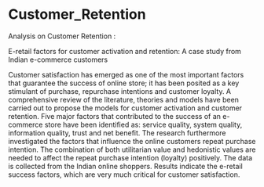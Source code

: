 # Customer_Retention

Analysis on Customer Retention :

E-retail factors for customer activation and retention: A case study from Indian e-commerce customers

Customer satisfaction has emerged as one of the most important factors that guarantee the success of online store; it has been posited as a key stimulant of purchase, repurchase intentions and customer loyalty. 
A comprehensive review of the literature, theories and models have been carried out to propose the models for customer activation and customer retention. 
Five major factors that contributed to the success of an e-commerce store have been identified as: service quality, system quality, information quality, trust and net benefit. 
The research furthermore investigated the factors that influence the online customers repeat purchase intention. The combination of both utilitarian value and hedonistic values are needed to affect the repeat purchase intention (loyalty) positively.
The data is collected from the Indian online shoppers. Results indicate the e-retail success factors, which are very much critical for customer satisfaction.
